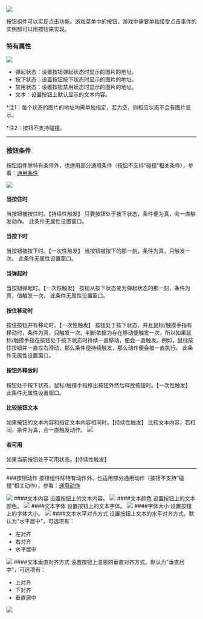 ![](564ac01e9f242.png)

按钮组件可以实现点击功能。游戏菜单中的按钮，游戏中需要单独接受点击事件的实例都可以用按钮来实现。

### 特有属性
![](564ac01e5ac54.png)
- 弹起状态：设置按钮弹起状态时显示的图片的地址。
- 按下状态：设置按钮按下状态时显示的图片的地址。
- 禁用状态：设置按钮禁用状态时显示的图片的地址。
- 文本：设置按钮上默认显示的文本内容。

*注1：每个状态的图片的地址均需单独指定，若为空，则相应状态不会有图片显示。

*注2：按钮不支持碰撞。

------------


### 按钮条件
按钮组件除特有条件外，也适用部分通用条件（按钮不支持“碰撞”相关条件），参看：[通用条件](http://edn.egret.com/cn/index.php/portal/article/index/id/707)

![](564ac01e6ec2e.png)
#### 当按住时
当按钮被按住时。【持续性触发】
只要按钮处于按下状态，条件便为真，会一直触发动作。
此条件无属性设置窗口。
#### 当按下时
当按钮被按下时。【一次性触发】
当按钮被按下的那一刻，条件为真，只触发一次。
此条件无属性设置窗口。
#### 当弹起时
当按钮弹起时。【一次性触发】
按钮从按下状态变为弹起状态的那一刻，条件为真，值触发一次。
此条件无属性设置窗口。
#### 按住移动时
按住按钮并有移动时。【一次性触发】
按钮处于按下状态，并且鼠标/触摸手指有移动时，条件为真，只触发一次。判断依据为存在移动便触发一次，所以如果鼠标/触摸手指在按钮处于按下状态时持续一直移动，便会一直触发。例如，鼠标按住按钮并一直左右滑动，那么条件便持续触发，那么动作便会被一直执行。
此条件无属性设置窗口。
#### 按钮外释放时
按钮处于按下状态，鼠标/触摸手指移出按钮外然后释放按钮时。【一次性触发】
此条件无属性设置窗口。
#### 比较按钮文本
如果按钮的文本内容和指定文本内容相同时。【持续性触发】
比较文本内容，若相同，条件为真，会一直触发动作。
![](564ac01e8af82.png)
#### 若可用
如果当前按钮处于可用状态。【持续性触发】

------------


###按钮动作
按钮组件除特有动作外，也适用部分通用动作（按钮不支持“碰撞”相关动作），参看：[通用动作](http://edn.egret.com/cn/index.php/portal/article/index/id/708)

![](564ac024888b3.png)
####文本内容
设置按钮上的文本内容。
![](564ac01dd1b86.png)
####文本颜色
设置按钮上的文本颜色。
![](564ac01e221c8.png)
####文本字体
设置按钮上的文本字体。
![](564ac01e2daab.png)
####字体大小
设置按钮上的字体大小。
![](564ac01e3af30.png)
####文本水平对齐方式
设置按钮上文本的水平对齐方式。默认为"水平居中"，可选项有：
- 左对齐
- 右对齐
- 水平居中

![](564ac01e09bff.png)
####文本垂直对齐方式
设置按钮上温恩的垂直对齐方式。默认为"垂直居中"，可选项有：
- 上对齐
- 下对齐
- 垂直居中

![](564ac01dec2c6.png)
